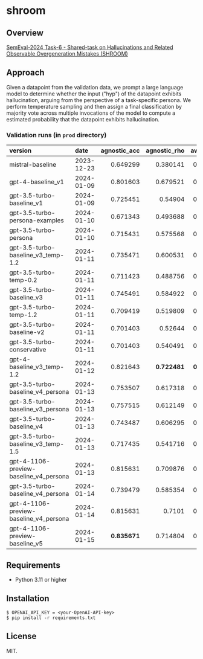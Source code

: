 # shroom

## Overview
 [SemEval-2024 Task-6 - Shared-task on Hallucinations and Related Observable Overgeneration Mistakes (SHROOM)](https://helsinki-nlp.github.io/shroom/)

## Approach

Given a datapoint from the validation data, we prompt a large language model to determine whether the input ("hyp") of the datapoint exhibits hallucination, arguing from the perspective of a task-specific persona. We perform temperature sampling and then assign a final classification by majority vote across multiple invocations of the model to compute a estimated probability that the datapoint exhibits hallucination.

### Validation runs (in ```prod``` directory)

| version                                | date       |   agnostic_acc |   agnostic_rho |   aware_acc |   aware_rho |   avg_acc |   avg_rho |
|:---------------------------------------|:-----------|---------------:|---------------:|------------:|------------:|----------:|----------:|
| mistral-baseline                       | 2023-12-23 |       0.649299 |       0.380141 |    0.706587 |    0.460958 |  0.677943 |  0.420549 |
| gpt-4-baseline_v1                      | 2024-01-09 |       0.801603 |       0.679521 |    0.762475 |    0.555941 |  0.782039 |  0.617731 |
| gpt-3.5-turbo-baseline_v1              | 2024-01-09 |       0.725451 |       0.54904  |    0.712575 |    0.541777 |  0.719013 |  0.545408 |
| gpt-3.5-turbo-persona-examples         | 2024-01-10 |       0.671343 |       0.493688 |    0.712575 |    0.524608 |  0.691959 |  0.509148 |
| gpt-3.5-turbo-persona                  | 2024-01-10 |       0.715431 |       0.575568 |    0.720559 |    0.535034 |  0.717995 |  0.555301 |
| gpt-3.5-turbo-baseline_v3_temp-1.2     | 2024-01-11 |       0.735471 |       0.600531 |    0.722555 |    0.516681 |  0.729013 |  0.558606 |
| gpt-3.5-turbo-temp-0.2                 | 2024-01-11 |       0.711423 |       0.488756 |    0.742515 |    0.528502 |  0.726969 |  0.508629 |
| gpt-3.5-turbo-baseline_v3              | 2024-01-11 |       0.745491 |       0.584922 |    0.718563 |    0.508341 |  0.732027 |  0.546631 |
| gpt-3.5-turbo-temp-1.2                 | 2024-01-11 |       0.709419 |       0.519809 |    0.752495 |    0.582654 |  0.730957 |  0.551231 |
| gpt-3.5-turbo-baseline-v2              | 2024-01-11 |       0.701403 |       0.52644  |    0.742515 |    0.569994 |  0.721959 |  0.548217 |
| gpt-3.5-turbo-conservative             | 2024-01-11 |       0.701403 |       0.540491 |    0.734531 |    0.568859 |  0.717967 |  0.554675 |
| gpt-4-baseline_v3_temp-1.2             | 2024-01-12 |       0.821643 |       **0.722481** |    **0.782435** |    0.627895 |  **0.802039** |  **0.675188** |
| gpt-3.5-turbo-baseline_v4_persona      | 2024-01-13 |       0.753507 |       0.617318 |    0.736527 |    0.570115 |  0.745017 |  0.593717 |
| gpt-3.5-turbo-baseline_v3_persona      | 2024-01-13 |       0.757515 |       0.612149 |    0.736527 |    0.592091 |  0.747021 |  0.60212  |
| gpt-3.5-turbo-baseline_v4              | 2024-01-13 |       0.743487 |       0.606295 |    0.748503 |    0.597773 |  0.745995 |  0.602034 |
| gpt-3.5-turbo-baseline_v3_temp-1.5     | 2024-01-13 |       0.717435 |       0.541716 |    0.708583 |    0.534737 |  0.713009 |  0.538226 |
| gpt-4-1106-preview-baseline_v4_persona | 2024-01-13 |       0.815631 |       0.709876 |    0.768463 |    0.612371 |  0.792047 |  0.661123 |
| gpt-3.5-turbo-baseline_v4_persona      | 2024-01-14 |       0.739479 |       0.585354 |    0.746507 |    0.615651 |  0.742993 |  0.600503 |
| gpt-4-1106-preview-baseline_v4_persona | 2024-01-14 |       0.815631 |       0.7101   |    0.766467 |    0.620185 |  0.791049 |  0.665143 |
| gpt-4-1106-preview-baseline_v5         | 2024-01-15 |       **0.835671** |       0.714804 |    0.762475 |    **0.629884** |  0.799073 |  0.672344 |

## Requirements
- Python 3.11 or higher

## Installation
``$ OPENAI_API_KEY = <your-OpenAI-API-key>``\
``$ pip install -r requirements.txt``

## License
MIT.
